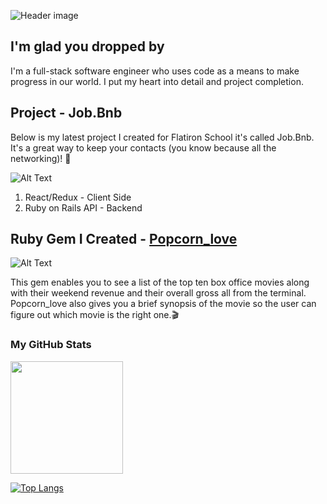 ![Header image](https://lh3.googleusercontent.com/PqoABITTGGT2QHXCt2-wN7mztq8rSiG_APAX2eGvK6qGG8QL72x0qtAojXlrVBgY79GN2HWWepq94LYyjUuIUuuZYy3fH2Z9OJb7dCscp1wJrBHbbygIibNdayYKVjBaVT6umjWknmI=w2400)



## I'm glad you dropped by
I'm a full-stack software engineer who uses code as a means to make progress in our world.
I put my heart into detail and project completion.


## Project - Job.Bnb  
Below is my latest project I created for Flatiron School it's called Job.Bnb.
It's a great way to keep your contacts (you know because all the networking)! 	:rocket:

 ![Alt Text](https://media.giphy.com/media/hjVJip0B6ZKHMe87Lv/giphy.gif) 
1. React/Redux - Client Side                                             
1. Ruby on Rails API - Backend

## Ruby Gem I Created - [Popcorn_love](https://rubygems.org/gems/popcorn_love)


![Alt Text](https://lh3.googleusercontent.com/AJRdUAuZuXV_YlediPEbv4RlqNP9BDjngPUGOxulJvKzGYbPlHiDs46wPPJyKc6r-iWE2Aw56hqOM8B2DTiiK6CUACoN_VA6371w3wVSmcnVeMt1Hc0kxGKnC_EMUQQgfBkQ6XKptAs=w2400)

This gem enables you to see a list of the top ten box office movies along with their weekend revenue and their overall gross all from the terminal.
Popcorn_love also gives you a brief synopsis of the movie so the user can figure out which movie is the right one.:clapper:

### My GitHub Stats
<img height="180em" src="https://github-readme-stats.vercel.app/api?username=shamellakin&show_icons=true&hide_border=true&&count_private=true&include_all_commits=true" />

[![Top Langs](https://github-readme-stats.vercel.app/api/top-langs/?username=shamellakin&layout=compact)](https://github.com/shamellakin/github-readme-stats)






<!--
**ShamelLakin/ShamelLakin** is a ✨ _special_ ✨ repository because its `README.md` (this file) appears on your GitHub profile.

Here are some ideas to get you started:

- 🔭 I’m currently working on ...
- 🌱 I’m currently learning ...
- 👯 I’m looking to collaborate on ...
- 🤔 I’m looking for help with ...
- 💬 Ask me about ...
- 📫 How to reach me: ...
- 😄 Pronouns: ...
- ⚡ Fun fact: ...
-->
